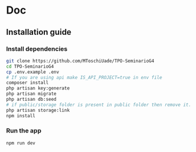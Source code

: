 # Doc
## Installation guide
### Install dependencies
```bash
git clone https://github.com/MToschiUade/TPO-SeminarioG4
cd TPO-SeminarioG4
cp .env.example .env
# If you are using api make IS_API_PROJECT=true in env file
composer install
php artisan key:generate
php artisan migrate
php artisan db:seed
# if public/storage folder is present in public folder then remove it.
php artisan storage:link 
npm install
```
### Run the app
```bash
npm run dev
```
